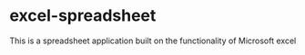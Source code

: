 # excel-spreadsheet
This is a spreadsheet application built on the functionality of Microsoft excel
